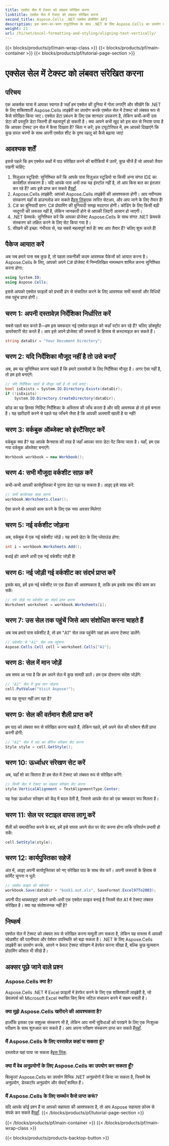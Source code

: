 ```yaml
---
title: एक्सेल सेल में टेक्स्ट को लंबवत संरेखित करना
linktitle: एक्सेल सेल में टेक्स्ट को लंबवत संरेखित करना
second_title: Aspose.Cells .NET एक्सेल प्रोसेसिंग API
description: इस चरण-दर-चरण ट्यूटोरियल के साथ .NET के लिए Aspose.Cells का उपयोग करके Excel कक्षों में टेक्स्ट को लंबवत रूप से संरेखित करना सीखें।
weight: 21
url: /hi/net/excel-formatting-and-styling/aligning-text-vertically/
---
```


{{< blocks/products/pf/main-wrap-class >}}
{{< blocks/products/pf/main-container >}}
{{< blocks/products/pf/tutorial-page-section >}}

# एक्सेल सेल में टेक्स्ट को लंबवत संरेखित करना

## परिचय
एक आकर्षक यात्रा में आपका स्वागत है जहाँ हम एक्सेल की दुनिया में गोता लगाएँगे और सीखेंगे कि .NET के लिए शक्तिशाली Aspose.Cells लाइब्रेरी का उपयोग करके एक्सेल सेल में टेक्स्ट को लंबवत रूप से कैसे संरेखित किया जाए। एक्सेल डेटा प्रबंधन के लिए एक शानदार उपकरण है, लेकिन कभी-कभी उस डेटा की प्रस्तुति डेटा जितनी ही महत्वपूर्ण हो सकती है। क्या आपने कभी खुद को इस बात से निराश पाया है कि आपका टेक्स्ट उन सेल में कैसा दिखता है? चिंता न करें; इस ट्यूटोरियल में, हम आपको दिखाएंगे कि कुछ सरल चरणों के साथ अपनी एक्सेल शीट के दृश्य पहलू को कैसे बढ़ाया जाए!
## आवश्यक शर्तें
इससे पहले कि हम एक्सेल कक्षों में पाठ संरेखित करने की बारीकियों में उतरें, कुछ चीजें हैं जो आपको तैयार रखनी चाहिए:
1.  विज़ुअल स्टूडियो: सुनिश्चित करें कि आपके पास विज़ुअल स्टूडियो या किसी अन्य संगत IDE का कार्यशील संस्करण है। यदि आपके पास अभी तक यह इंस्टॉल नहीं है, तो आप किस बात का इंतज़ार कर रहे हैं? आप इसे प्राप्त कर सकते हैं[यहाँ](https://visualstudio.microsoft.com/).
2. Aspose.Cells लाइब्रेरी: आपको Aspose.Cells लाइब्रेरी की आवश्यकता होगी। आप नवीनतम संस्करण यहाँ से डाउनलोड कर सकते हैं[इस लिंक](https://releases.aspose.com/cells/net/)एक त्वरित सेटअप, और आप जाने के लिए तैयार हैं!
3. C# का बुनियादी ज्ञान: C# प्रोग्रामिंग की बुनियादी समझ मददगार होगी। कोडिंग के लिए किसी बड़ी जादूगरी की ज़रूरत नहीं है, लेकिन जानकारी होने से आपकी ज़िंदगी आसान हो जाएगी।
4. .NET फ्रेमवर्क: सुनिश्चित करें कि आपका प्रोजेक्ट Aspose.Cells के साथ संगत .NET फ्रेमवर्क संस्करण को लक्षित करने के लिए सेट किया गया है।
5. सीखने की इच्छा: गंभीरता से, यह सबसे महत्वपूर्ण शर्त है! क्या आप तैयार हैं? चलिए शुरू करते हैं!
## पैकेज आयात करें
अब जब हमारे पास सब कुछ है, तो पहला तकनीकी कदम आवश्यक पैकेजों को आयात करना है। Aspose.Cells के लिए, आपको अपने C# प्रोजेक्ट में निम्नलिखित नामस्थान शामिल करना सुनिश्चित करना होगा:
```csharp
using System.IO;
using Aspose.Cells;
```
इससे आपको एक्सेल फाइलों को प्रभावी ढंग से संचालित करने के लिए आवश्यक सभी क्लासों और विधियों तक पहुंच प्राप्त होगी।
## चरण 1: अपनी दस्तावेज़ निर्देशिका निर्धारित करें
सबसे पहले बात करते हैं—हम इस चमकदार नई एक्सेल फ़ाइल को कहाँ स्टोर कर रहे हैं? चलिए डॉक्यूमेंट डायरेक्टरी सेट करते हैं। आप इसे अपने प्रोजेक्ट की ज़रूरतों के हिसाब से कस्टमाइज़ कर सकते हैं।
```csharp
string dataDir = "Your Document Directory";
```
## चरण 2: यदि निर्देशिका मौजूद नहीं है तो उसे बनाएँ
अब, हम यह सुनिश्चित करना चाहते हैं कि हमारे दस्तावेज़ों के लिए निर्देशिका मौजूद है। अगर ऐसा नहीं है, तो हम इसे बनाएंगे:
```csharp
// यदि निर्देशिका पहले से मौजूद नहीं है तो उसे बनाएं।
bool isExists = System.IO.Directory.Exists(dataDir);
if (!isExists)
    System.IO.Directory.CreateDirectory(dataDir);
```
कोड का यह हिस्सा निर्दिष्ट निर्देशिका के अस्तित्व की जाँच करता है और यदि आवश्यक हो तो इसे बनाता है। यह खरीदारी करने से पहले यह जाँचने जैसा है कि आपकी अलमारी खाली है या नहीं!
## चरण 3: वर्कबुक ऑब्जेक्ट को इंस्टैंसिएट करें
वर्कबुक क्या है? यह आपके कैनवास की तरह है जहाँ आपका सारा डेटा पेंट किया जाता है। यहाँ, हम एक नया वर्कबुक ऑब्जेक्ट बनाएंगे:
```csharp
Workbook workbook = new Workbook();
```
## चरण 4: सभी मौजूदा वर्कशीट साफ़ करें
कभी-कभी आपकी कार्यपुस्तिका में पुराना डेटा पड़ा रह सकता है। आइए इसे साफ़ करें:
```csharp
// सभी कार्यपत्रक साफ़ करना
workbook.Worksheets.Clear();
```
ऐसा करने से आपको काम करने के लिए एक नया अवसर मिलेगा! 
## चरण 5: नई वर्कशीट जोड़ना
अब, वर्कबुक में एक नई वर्कशीट जोड़ें। यह हमारे डेटा के लिए प्लेग्राउंड होगा:
```csharp
int i = workbook.Worksheets.Add();
```
बधाई हो! आपने अभी एक नई वर्कशीट जोड़ी है!
## चरण 6: नई जोड़ी गई वर्कशीट का संदर्भ प्राप्त करें
इसके बाद, हमें इस नई वर्कशीट पर एक हैंडल की आवश्यकता है, ताकि हम इसके साथ सीधे काम कर सकें:
```csharp
// नये जोड़े गए वर्कशीट का संदर्भ प्राप्त करना
Worksheet worksheet = workbook.Worksheets[i];
```
## चरण 7: उस सेल तक पहुंचें जिसे आप संशोधित करना चाहते हैं
अब जब हमारे पास वर्कशीट है, तो हम "A1" सेल तक पहुंचेंगे जहां हम अपना टेक्स्ट डालेंगे:
```csharp
// वर्कशीट से "A1" सेल तक पहुंचना
Aspose.Cells.Cell cell = worksheet.Cells["A1"];
```
## चरण 8: सेल में मान जोड़ें
अब समय आ गया है कि हम अपने सेल में कुछ सामग्री डालें। हम एक दोस्ताना संदेश जोड़ेंगे:
```csharp
// "A1" सेल में कुछ मान जोड़ना
cell.PutValue("Visit Aspose!");
```
क्या यह सुन्दर नहीं लग रहा है? 
## चरण 9: सेल की वर्तमान शैली प्राप्त करें
हम पाठ को लंबवत रूप से संरेखित करना चाहते हैं, लेकिन पहले, हमें अपने सेल की वर्तमान शैली प्राप्त करनी होगी:
```csharp
// "A1" सेल में पाठ का क्षैतिज संरेखण सेट करना
Style style = cell.GetStyle();
```
## चरण 10: ऊर्ध्वाधर संरेखण सेट करें
अब, यहाँ शो का सितारा है! हम सेल में टेक्स्ट को लंबवत रूप से संरेखित करेंगे:
```csharp
// किसी सेल में टेक्स्ट का लंबवत संरेखण सेट करना
style.VerticalAlignment = TextAlignmentType.Center;
```
यह रेखा ऊर्ध्वाधर संरेखण को केंद्र में बदल देती है, जिससे आपके सेल को एक चमकदार रूप मिलता है।
## चरण 11: सेल पर स्टाइल वापस लागू करें
शैली को समायोजित करने के बाद, हमें इसे वापस अपने सेल पर सेट करना होगा ताकि परिवर्तन प्रभावी हो सकें:
```csharp
cell.SetStyle(style);
```
## चरण 12: कार्यपुस्तिका सहेजें
अंत में, आइए अपनी कार्यपुस्तिका को नए संरेखित पाठ के साथ सेव करें। अपनी ज़रूरतों के हिसाब से फ़ॉर्मेट चुनना न भूलें:
```csharp
// एक्सेल फ़ाइल को सहेजना
workbook.Save(dataDir + "book1.out.xls", SaveFormat.Excel97To2003);
```
अपनी पीठ थपथपाइए! आपने अभी-अभी एक एक्सेल फ़ाइल बनाई है जिसमें सेल A1 में टेक्स्ट लंबवत संरेखित है। क्या यह संतोषजनक नहीं है?
## निष्कर्ष
एक्सेल सेल में टेक्स्ट को लंबवत रूप से संरेखित करना मामूली लग सकता है, लेकिन यह वास्तव में आपकी स्प्रेडशीट की पठनीयता और पेशेवर उपस्थिति को बढ़ा सकता है। .NET के लिए Aspose.Cells लाइब्रेरी का उपयोग करके, आपने न केवल टेक्स्ट संरेखण में हेरफेर करना सीखा है, बल्कि कुछ मूल्यवान प्रोग्रामिंग कौशल भी सीखे हैं। 
## अक्सर पूछे जाने वाले प्रश्न
### Aspose.Cells क्या है?  
Aspose.Cells .NET में Excel फ़ाइलों में हेरफेर करने के लिए एक शक्तिशाली लाइब्रेरी है, जो डेवलपर्स को Microsoft Excel स्थापित किए बिना जटिल संचालन करने में सक्षम बनाती है।
### क्या मुझे Aspose.Cells खरीदने की आवश्यकता है?  
हालाँकि इसका एक सशुल्क संस्करण भी है, लेकिन आप सभी सुविधाओं को परखने के लिए एक निःशुल्क परीक्षण के साथ शुरुआत कर सकते हैं। आप अपना परीक्षण संस्करण प्राप्त कर सकते हैं[यहाँ](https://releases.aspose.com).
### मैं Aspose.Cells के लिए दस्तावेज़ कहां पा सकता हूं?  
 दस्तावेज़ यहां पाया जा सकता है[इस लिंक](https://reference.aspose.com/cells/net/).
### क्या मैं वेब अनुप्रयोगों के लिए Aspose.Cells का उपयोग कर सकता हूँ?  
बिल्कुल! Aspose.Cells का उपयोग विभिन्न .NET अनुप्रयोगों में किया जा सकता है, जिसमें वेब अनुप्रयोग, डेस्कटॉप अनुप्रयोग और सेवाएँ शामिल हैं।
### मैं Aspose.Cells के लिए समर्थन कैसे प्राप्त करूं?  
 यदि आपके कोई प्रश्न हैं या आपको सहायता की आवश्यकता है, तो आप Aspose सहायता फ़ोरम से संपर्क कर सकते हैं[यहाँ](https://forum.aspose.com/c/cells/9).
{{< /blocks/products/pf/tutorial-page-section >}}

{{< /blocks/products/pf/main-container >}}
{{< /blocks/products/pf/main-wrap-class >}}

{{< blocks/products/products-backtop-button >}}
